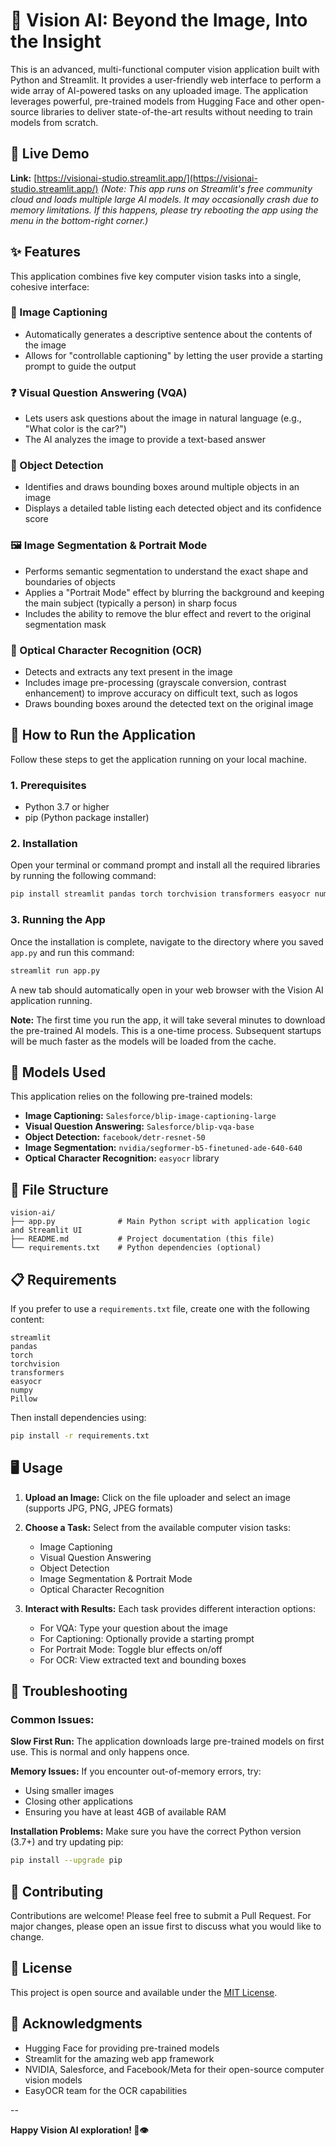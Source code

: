 # 🧿 Vision AI: Beyond the Image, Into the Insight

This is an advanced, multi-functional computer vision application built with Python and Streamlit. It provides a user-friendly web interface to perform a wide array of AI-powered tasks on any uploaded image. The application leverages powerful, pre-trained models from Hugging Face and other open-source libraries to deliver state-of-the-art results without needing to train models from scratch.

## 🚀 Live Demo

**Link:** [https://visionai-studio.streamlit.app/](https://visionai-studio.streamlit.app/)
*(Note: This app runs on Streamlit's free community cloud and loads multiple large AI models. It may occasionally crash due to memory limitations. If this happens, please try rebooting the app using the menu in the bottom-right corner.)*

## ✨ Features

This application combines five key computer vision tasks into a single, cohesive interface:

### 📝 Image Captioning
- Automatically generates a descriptive sentence about the contents of the image
- Allows for "controllable captioning" by letting the user provide a starting prompt to guide the output

### ❓ Visual Question Answering (VQA)
- Lets users ask questions about the image in natural language (e.g., "What color is the car?")
- The AI analyzes the image to provide a text-based answer

### 🎯 Object Detection
- Identifies and draws bounding boxes around multiple objects in an image
- Displays a detailed table listing each detected object and its confidence score

### 🖼️ Image Segmentation & Portrait Mode
- Performs semantic segmentation to understand the exact shape and boundaries of objects
- Applies a "Portrait Mode" effect by blurring the background and keeping the main subject (typically a person) in sharp focus
- Includes the ability to remove the blur effect and revert to the original segmentation mask

### 📖 Optical Character Recognition (OCR)
- Detects and extracts any text present in the image
- Includes image pre-processing (grayscale conversion, contrast enhancement) to improve accuracy on difficult text, such as logos
- Draws bounding boxes around the detected text on the original image

## 🚀 How to Run the Application

Follow these steps to get the application running on your local machine.

### 1. Prerequisites
- Python 3.7 or higher
- pip (Python package installer)

### 2. Installation
Open your terminal or command prompt and install all the required libraries by running the following command:

```bash
pip install streamlit pandas torch torchvision transformers easyocr numpy Pillow
```

### 3. Running the App
Once the installation is complete, navigate to the directory where you saved `app.py` and run this command:

```bash
streamlit run app.py
```

A new tab should automatically open in your web browser with the Vision AI application running.

**Note:** The first time you run the app, it will take several minutes to download the pre-trained AI models. This is a one-time process. Subsequent startups will be much faster as the models will be loaded from the cache.

## 🤖 Models Used

This application relies on the following pre-trained models:

- **Image Captioning:** `Salesforce/blip-image-captioning-large`
- **Visual Question Answering:** `Salesforce/blip-vqa-base`
- **Object Detection:** `facebook/detr-resnet-50`
- **Image Segmentation:** `nvidia/segformer-b5-finetuned-ade-640-640`
- **Optical Character Recognition:** `easyocr` library

## 📂 File Structure

```
vision-ai/
├── app.py              # Main Python script with application logic and Streamlit UI
├── README.md           # Project documentation (this file)
└── requirements.txt    # Python dependencies (optional)
```

## 📋 Requirements

If you prefer to use a `requirements.txt` file, create one with the following content:

```
streamlit
pandas
torch
torchvision
transformers
easyocr
numpy
Pillow
```

Then install dependencies using:
```bash
pip install -r requirements.txt
```

## 🖥️ Usage

1. **Upload an Image:** Click on the file uploader and select an image (supports JPG, PNG, JPEG formats)

2. **Choose a Task:** Select from the available computer vision tasks:
   - Image Captioning
   - Visual Question Answering
   - Object Detection
   - Image Segmentation & Portrait Mode
   - Optical Character Recognition

3. **Interact with Results:** Each task provides different interaction options:
   - For VQA: Type your question about the image
   - For Captioning: Optionally provide a starting prompt
   - For Portrait Mode: Toggle blur effects on/off
   - For OCR: View extracted text and bounding boxes

## 🔧 Troubleshooting

### Common Issues:

**Slow First Run:** The application downloads large pre-trained models on first use. This is normal and only happens once.

**Memory Issues:** If you encounter out-of-memory errors, try:
- Using smaller images
- Closing other applications
- Ensuring you have at least 4GB of available RAM

**Installation Problems:** Make sure you have the correct Python version (3.7+) and try updating pip:
```bash
pip install --upgrade pip
```

## 🤝 Contributing

Contributions are welcome! Please feel free to submit a Pull Request. For major changes, please open an issue first to discuss what you would like to change.

## 📄 License

This project is open source and available under the [MIT License](LICENSE).

## 🙏 Acknowledgments

- Hugging Face for providing pre-trained models
- Streamlit for the amazing web app framework
- NVIDIA, Salesforce, and Facebook/Meta for their open-source computer vision models
- EasyOCR team for the OCR capabilities

--

**Happy Vision AI exploration! 🚀👁️**

